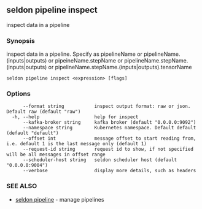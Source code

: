 ## seldon pipeline inspect

inspect data in a pipeline

### Synopsis

inspect data in a pipeline. Specify as pipelineName or pipelineName.(inputs|outputs) or pipeineName.stepName or pipelineName.stepName.(inputs|outputs) or pipelineName.stepName.(inputs|outputs).tensorName

```
seldon pipeline inspect <expression> [flags]
```

### Options

```
      --format string           inspect output format: raw or json. Default raw (default "raw")
  -h, --help                    help for inspect
      --kafka-broker string     kafka broker (default "0.0.0.0:9092")
      --namespace string        Kubernetes namespace. Default default (default "default")
      --offset int              message offset to start reading from, i.e. default 1 is the last message only (default 1)
      --request-id string       request id to show, if not specified will be all messages in offset range
      --scheduler-host string   seldon scheduler host (default "0.0.0.0:9004")
      --verbose                 display more details, such as headers
```

### SEE ALSO

* [seldon pipeline](seldon_pipeline.md)	 - manage pipelines

